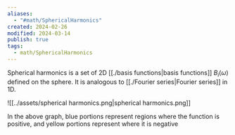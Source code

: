 ```yaml
---
aliases:
  - "#math/SphericalHarmonics"
created: 2024-02-26
modified: 2024-03-14
publish: true
tags:
  - math/SphericalHarmonics
---
```

Spherical harmonics is a set of 2D [[./basis functions|basis functions]] $B_i(\omega)$ defined on the sphere. It is analogous to [[./Fourier series|Fourier series]] in 1D.

![[../assets/spherical harmonics.png|spherical harmonics.png]]

In the above graph, blue portions represent regions where the function is positive, and yellow portions represent where it is negative